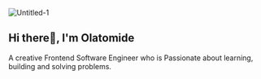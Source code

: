 ![Untitled-1](https://github.com/user-attachments/assets/ba4aaf1c-bd87-4e37-97a3-53e566153aed)
## Hi there👋, I'm Olatomide

A creative Frontend Software Engineer who is Passionate about learning, building and solving problems.
<!--
**olatomide-web/olatomide-web** is a ✨ _special_ ✨ repository because its `README.md` (this file) appears on your GitHub profile.

Here are some ideas to get you started:

- 🔭 I’m currently working on ...
- 🌱 I’m currently learning ...
- 👯 I’m looking to collaborate on ...
- 🤔 I’m looking for help with ...
- 💬 Ask me about ...
- 📫 How to reach me: ...
- 😄 Pronouns: ...
- ⚡ Fun fact: ...
-->
